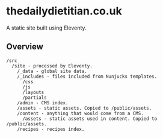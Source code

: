 # thedailydietitian.co.uk

A static site built using Eleventy.

## Overview
```
/src
  /site - processed by Eleventy.
    /_data - global site data.
    /_includes - files included from Nunjucks templates.
      /css
      /js
      /layouts
      /partials
    /admin - CMS index.
    /assets - static assets. Copied to /public/assets.
    /content - anything that would come from a CMS.
      /assets - static assets used in content. Copied to /public/assets.
    /recipes - recipes index.
```
